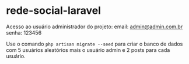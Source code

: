 # rede-social-laravel

Acesso ao usuário administrador do projeto:
email: admin@admin.com.br
senha: 123456

Use o comando `php artisan migrate --seed` para criar o banco de dados com 5 usuários aleatórios mais o usuário admin e 2 posts para cada usuário.